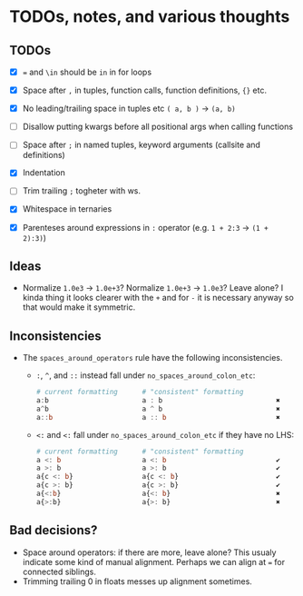# TODOs, notes, and various thoughts

## TODOs
 - [x] `=` and `\in` should be `in` in for loops
 - [x] Space after `,` in tuples, function calls, function definitions, `{}` etc.
 - [x] No leading/trailing space in tuples etc `( a, b )` -> `(a, b)`
 - [ ] Disallow putting kwargs before all positional args when calling functions
 - [ ] Space after `;` in named tuples, keyword arguments (callsite and definitions)
 - [x] Indentation
 - [ ] Trim trailing `;` togheter with ws.
 - [x] Whitespace in ternaries
 - [x] Parenteses around expressions in `:` operator (e.g. `1 + 2:3` -> `(1 + 2):3)`)


## Ideas

- Normalize `1.0e3` -> `1.0e+3`? Normalize `1.0e+3` -> `1.0e3`? Leave alone? I
  kinda thing it looks clearer with the `+` and for `-` it is necessary anyway
  so that would make it symmetric.

## Inconsistencies

- The `spaces_around_operators` rule have the following inconsistencies.

   - `:`, `^`, and `::` instead fall under `no_spaces_around_colon_etc`:
     ```julia
     # current formatting      # "consistent" formatting
     a:b                       a : b                            ✖
     a^b                       a ^ b                            ✖
     a::b                      a :: b                           ✖
     ```

   - `<:` and `<:` fall under `no_spaces_around_colon_etc` if they have no LHS:
     ```julia
     # current formatting      # "consistent" formatting
     a <: b                    a <: b                           ✔
     a >: b                    a >: b                           ✔
     a{c <: b}                 a{c <: b}                        ✔
     a{c >: b}                 a{c >: b}                        ✔
     a{<:b}                    a{<: b}                          ✖
     a{>:b}                    a{>: b}                          ✖
     ```

## Bad decisions?

 - Space around operators: if there are more, leave alone? This usualy indicate
   some kind of manual alignment. Perhaps we can align at `=` for connected
   siblings.
 - Trimming trailing 0 in floats messes up alignment sometimes.
